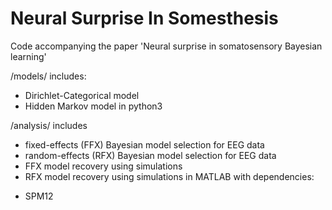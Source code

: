 # Neural Surprise In Somesthesis
Code accompanying the paper 'Neural surprise in somatosensory Bayesian learning'

/models/ includes:
- Dirichlet-Categorical model
- Hidden Markov model 
in python3

/analysis/ includes 
- fixed-effects (FFX) Bayesian model selection for EEG data
- random-effects (RFX) Bayesian model selection for EEG data
- FFX model recovery using simulations
- RFX model recovery using simulations
in MATLAB with dependencies:
+ SPM12
